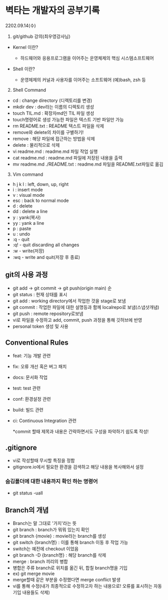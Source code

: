 # 벽타는 개발자의 공부기록


2202.09.14(수)


1. git/github 강의(최우영강사님)

- Kernel 이란?
   - 하드웨어와 응용프로그램을 이어주는 운영체제의 핵심 시스템소프트웨어

- Shell 이란?
   - 운영체제의 커널과 사용자를 이어주는 소프트웨어  (예)bash, zsh 등

2. Shell Command

- cd : change directory (디렉토리를 변경)
- mkdir dev : dev라는 이름의 디렉토리 생성
- touch TIL.md : 확장자md인 TIL 파일 생성
 - touch명령어로 생성 가능한 파일은 텍스트 기반 파일만 가능
- rm README.txt : README 텍스트 파일을 삭제
 - remove와 delete의 차이를 구별하기!
 - remove : 해당 파일에 접근하는 방법을 삭제
 - delete : 물리적으로 삭제
- vi readme.md : readme.md 파일 작업 실행
- cat readme.md : readme.md 파일에 저장된 내용을 출력
- mv readme.md ./README.txt : readme.md 파일을 README.txt파일로 옮김

3. Vim command

- h j k l : left, down, up, right
- i : insert mode
- v : visual mode
- esc : back to normal mode
- d : delete
- dd : delete a line
- y : yank(복사)
- yy : yank a line
- p : paste
- u : undo
- :q - quit
- :q! - quit discarding all changes
- :w - write(저장)
- :wq - write and quit(저장 후 종료)

## git의 사용 과정
- git add -> git commit -> git push(origin main) 순
- git status : 현재 상태를 표시
- git add : working directory에서 작업한 것을 stage로 보냄
- git commit : 작업한 파일에 대한 설명등과 함께 localrepo로 보냄(스냅샷개념)
- git push : remote repository로보냄
- vi로 파일을 수정하고 add, commit, push 과정을 통해 깃허브에 반영
- personal token 생성 및 사용

## Conventional Rules
- feat: 기능 개발 관련
- fix: 오류 개선 혹은 버그 패치
- docs: 문서화 작업
- test: test 관련
- conf: 환경설정 관련
- build: 빌드 관련
- ci: Continuous Integration 관련

    *commit 할때 제목과 내용은 간략하면서도 구성을 파악하기 쉽도록 작성!

## .gitignore
- vi로 작성할때 무시할 특징을 정함
- gitignore.io에서 필요한 환경을 검색하고 해당 내용을 복사해와서 설정

### 숨김폴더에 대한 내용까지 확인 하는 명령어
- git status -uall

## Branch의 개념
- Branch는 말 그대로 '가지'라는 뜻
- git branch : branch가 뭐뭐 있는지 확인
- git branch {movie} : movie라는 branch를 생성
- git switch {branch명} : 이를 통해 branch 이동 후 작업 가능
 - switch는 예전에 checkout 이었음
- git branch -D {branch명} : 해당 branch를 삭제
- merge : branch 끼리의 병합
 - 병합은 주류 branch로 위치를 옮긴 뒤, 합칠 branch명을 기입
 - ex) git merge movie
 - merge할때 같은 부분을 수정했다면 merge conflict 발생
  - vi를 통해 수정(내가 최종적으로 수정하고자 하는 내용으로! 오류를 표시하는 자동 기입 내용들도 삭제)

